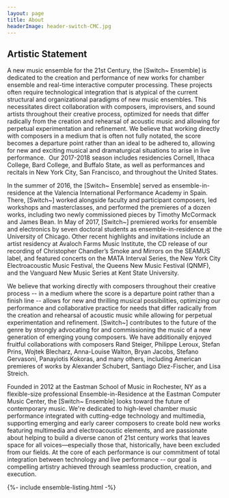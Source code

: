 ```yaml
---
layout: page
title: About
headerImage: header-switch-CMC.jpg
---
```


## Artistic Statement

A new music ensemble for the 21st Century, the [Switch~ Ensemble] is dedicated to the creation and performance of new works for chamber ensemble and real-time interactive computer processing. These projects often require technological integration that is atypical of the current structural and organizational paradigms of new music ensembles. This necessitates direct collaboration with composers, improvisers, and sound artists throughout their creative process, optimized for needs that differ radically from the creation and rehearsal of acoustic music and allowing for perpetual experimentation and refinement. We believe that working directly with composers in a medium that is often not fully notated, the score becomes a departure point rather than an ideal to be adhered to, allowing for new and exciting musical and dramaturgical situations to arise in live performance. 
Our 2017-2018 season includes residencies Cornell, Ithaca College, Bard College, and Buffalo State, as well as performances and recitals in New York City, San Francisco, and throughout the United States.

In the summer of 2016, the [Switch~ Ensemble] served as ensemble-in-residence at the Valencia International Performance Academy in Spain. There, [Switch~] worked alongside faculty and participant composers, led workshops and masterclasses, and performed the premieres of a dozen works, including two newly commissioned pieces by Timothy McCormack and James Bean. In May of 2017, [Switch~] premiered works for ensemble and electronics by seven doctoral students as ensemble-in-residence at the University of Chicago. Other recent highlights and invitations include an artist residency at Avaloch Farms Music Institute, the CD release of our recording of Christopher Chandler’s Smoke and Mirrors on the SEAMUS label, and featured concerts on the MATA Interval Series, the New York City Electroacoustic Music Festival, the Queens New Music Festival (QNMF), and the Vanguard New Music Series at Kent State University.

We believe that working directly with composers throughout their creative process -- in a medium where the score is a departure point rather than a finish line -- allows for new and thrilling musical possibilities, optimizing our performance and collaborative practice for needs that differ radically from the creation and rehearsal of acoustic music while allowing for perpetual experimentation and refinement. [Switch~] contributes to the future of the genre by strongly advocating for and commissioning the music of a new generation of emerging young composers. We have additionally enjoyed fruitful collaborations with composers Rand Steiger, Philippe Leroux, Stefan Prins, Wojtek Blecharz, Anna-Louise Walton, Bryan Jacobs, Stefano Gervasoni, Panayiotis Kokoras, and many others, including American premieres of works by Alexander Schubert, Santiago Diez-Fischer, and Lisa Streich.

Founded in 2012 at the Eastman School of Music in Rochester, NY as a flexible-size professional Ensemble-in-Residence at the Eastman Computer Music Center, the [Switch~ Ensemble] looks toward the future of contemporary music. We're dedicated to high-level chamber music performance integrated with cutting-edge technology and multimedia, supporting emerging and early career composers to create bold new works featuring multimedia and electroacoustic elements, and are passionate about helping to build a diverse canon of 21st century works that leaves space for all voices—especially those that, historically, have been excluded from our fields. At the core of each performance is our commitment of total integration between technology and live performance -- our goal is compelling artistry achieved through seamless production, creation, and execution.

{%- include ensemble-listing.html -%}
